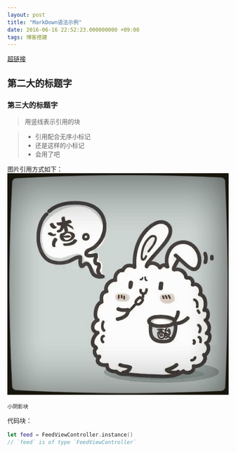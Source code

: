 ```yaml
---
layout: post
title: "MarkDown语法示例"
date: 2016-06-16 22:52:23.000000000 +09:00
tags: 博客搭建
---
```


[超链接](http://zhong717.com/2016/06/show-markdown-grammar/)

## 第二大的标题字

### 第三大的标题字

> 用竖线表示引用的块

> - 引用配合无序小标记
> - 还是这样的小标记
> - 会用了吧

图片引用方式如下：
![](/assets/images/avatar.jpg)

 `小阴影块` 

代码块：
```swift
let feed = FeedViewController.instance()
// `feed` is of type `FeedViewController`
```

